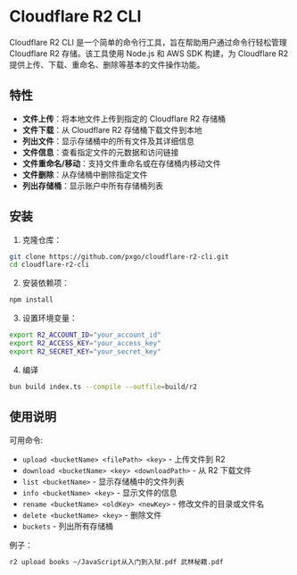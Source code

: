 # Cloudflare R2 CLI

Cloudflare R2 CLI 是一个简单的命令行工具，旨在帮助用户通过命令行轻松管理 Cloudflare R2 存储。该工具使用 Node.js 和 AWS SDK 构建，为 Cloudflare R2 提供上传、下载、重命名、删除等基本的文件操作功能。

## 特性

- **文件上传**：将本地文件上传到指定的 Cloudflare R2 存储桶
- **文件下载**：从 Cloudflare R2 存储桶下载文件到本地
- **列出文件**：显示存储桶中的所有文件及其详细信息
- **文件信息**：查看指定文件的元数据和访问链接
- **文件重命名/移动**：支持文件重命名或在存储桶内移动文件
- **文件删除**：从存储桶中删除指定文件
- **列出存储桶**：显示账户中所有存储桶列表

## 安装

1. 克隆仓库：

```bash
git clone https://github.com/pxgo/cloudflare-r2-cli.git
cd cloudflare-r2-cli
```

2. 安装依赖项：
``` bash
npm install
```

3. 设置环境变量：
```bash
export R2_ACCOUNT_ID="your_account_id"
export R2_ACCESS_KEY="your_access_key"
export R2_SECRET_KEY="your_secret_key"
```

4. 编译
```bash
bun build index.ts --compile --outfile=build/r2
```

## 使用说明

可用命令:

- `upload <bucketName> <filePath> <key>` - 上传文件到 R2
- `download <bucketName> <key> <downloadPath>` - 从 R2 下载文件
- `list <bucketName>` - 显示存储桶中的文件列表
- `info <bucketName> <key>` - 显示文件的信息
- `rename <bucketName> <oldKey> <newKey>` - 修改文件的目录或文件名
- `delete <bucketName> <key>` - 删除文件
- `buckets` - 列出所有存储桶

例子：

```bash
r2 upload books ~/JavaScript从入门到入狱.pdf 武林秘籍.pdf
```